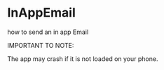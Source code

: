 # InAppEmail
how to send an in app Email

IMPORTANT TO NOTE: 

The app may crash if it is not loaded on your phone. 
